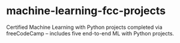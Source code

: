 # machine-learning-fcc-projects
Certified Machine Learning with Python projects completed via freeCodeCamp – includes five end-to-end ML with Python projects.
